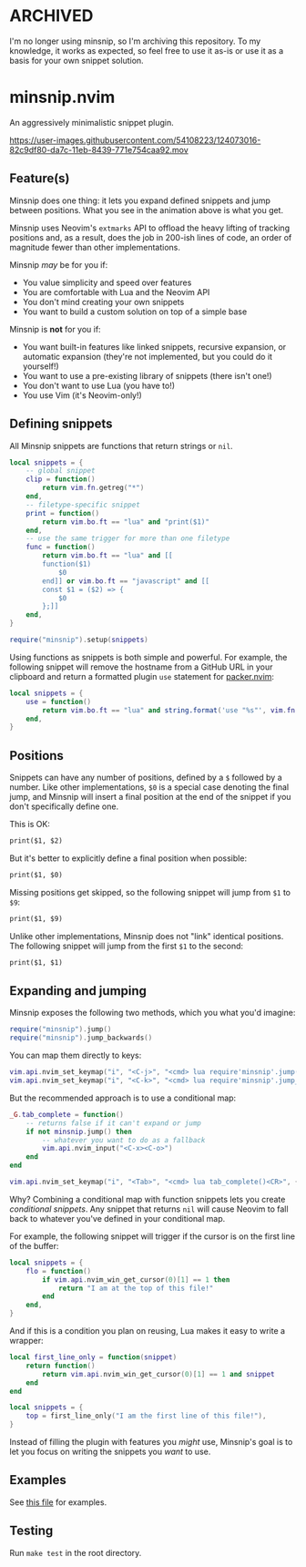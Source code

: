 <!-- markdownlint-configure-file
{
  "line-length": false,
  "no-bare-urls": false
}
-->

# ARCHIVED

I'm no longer using minsnip, so I'm archiving this repository. To my knowledge,
it works as expected, so feel free to use it as-is or use it as a basis for your
own snippet solution.

# minsnip.nvim

An aggressively minimalistic snippet plugin.

https://user-images.githubusercontent.com/54108223/124073016-82c9df80-da7c-11eb-8439-771e754caa92.mov

## Feature(s)

Minsnip does one thing: it lets you expand defined snippets and jump between
positions. What you see in the animation above is what you get.

Minsnip uses Neovim's `extmarks` API to offload the heavy lifting of tracking
positions and, as a result, does the job in 200-ish lines of code, an order of
magnitude fewer than other implementations.

Minsnip _may_ be for you if:

- You value simplicity and speed over features
- You are comfortable with Lua and the Neovim API
- You don't mind creating your own snippets
- You want to build a custom solution on top of a simple base

Minsnip is **not** for you if:

- You want built-in features like linked snippets, recursive expansion, or
  automatic expansion (they're not implemented, but you could do it yourself!)
- You want to use a pre-existing library of snippets (there isn't one!)
- You don't want to use Lua (you have to!)
- You use Vim (it's Neovim-only!)

## Defining snippets

All Minsnip snippets are functions that return strings or `nil`.

```lua
local snippets = {
    -- global snippet
    clip = function()
        return vim.fn.getreg("*")
    end,
    -- filetype-specific snippet
    print = function()
        return vim.bo.ft == "lua" and "print($1)"
    end,
    -- use the same trigger for more than one filetype
    func = function()
        return vim.bo.ft == "lua" and [[
        function($1)
            $0
        end]] or vim.bo.ft == "javascript" and [[
        const $1 = ($2) => {
            $0
        };]]
    end,
}

require("minsnip").setup(snippets)
```

Using functions as snippets is both simple and powerful. For example, the
following snippet will remove the hostname from a GitHub URL in your clipboard
and return a formatted plugin `use` statement for
[packer.nvim](https://github.com/wbthomason/packer.nvim):

```lua
local snippets = {
    use = function()
        return vim.bo.ft == "lua" and string.format('use "%s"', vim.fn.getreg("*"):gsub("https://github.com/", ""))
    end,
}
```

## Positions

Snippets can have any number of positions, defined by a `$` followed by a
number. Like other implementations, `$0` is a special case denoting the final
jump, and Minsnip will insert a final position at the end of the snippet if you
don't specifically define one.

This is OK:

```txt
print($1, $2)
```

But it's better to explicitly define a final position when possible:

```txt
print($1, $0)
```

Missing positions get skipped, so the following snippet will jump from `$1` to `$9`:

```txt
print($1, $9)
```

Unlike other implementations, Minsnip does not "link" identical positions.
The following snippet will jump from the first `$1` to the second:

```txt
print($1, $1)
```

## Expanding and jumping

Minsnip exposes the following two methods, which you what you'd imagine:

```lua
require("minsnip").jump()
require("minsnip").jump_backwards()
```

You can map them directly to keys:

```lua
vim.api.nvim_set_keymap("i", "<C-j>", "<cmd> lua require'minsnip'.jump()<CR>", {})
vim.api.nvim_set_keymap("i", "<C-k>", "<cmd> lua require'minsnip'.jump_backwards()<CR>", {})
```

But the recommended approach is to use a conditional map:

```lua
_G.tab_complete = function()
    -- returns false if it can't expand or jump
    if not minsnip.jump() then
        -- whatever you want to do as a fallback
        vim.api.nvim_input("<C-x><C-o>")
    end
end

vim.api.nvim_set_keymap("i", "<Tab>", "<cmd> lua tab_complete()<CR>", {})
```

Why? Combining a conditional map with function snippets lets you create
_conditional snippets_. Any snippet that returns `nil` will cause Neovim to fall
back to whatever you've defined in your conditional map.

For example, the following snippet will trigger if the cursor is on the first
line of the buffer:

```lua
local snippets = {
    flo = function()
        if vim.api.nvim_win_get_cursor(0)[1] == 1 then
            return "I am at the top of this file!"
        end
    end,
}
```

And if this is a condition you plan on reusing, Lua makes it easy to write a wrapper:

```lua
local first_line_only = function(snippet)
    return function()
        return vim.api.nvim_win_get_cursor(0)[1] == 1 and snippet
    end
end

local snippets = {
    top = first_line_only("I am the first line of this file!"),
}
```

Instead of filling the plugin with features you _might_ use, Minsnip's goal is
to let you focus on writing the snippets you _want_ to use.

## Examples

See [this file](doc/examples.lua) for examples.

## Testing

Run `make test` in the root directory.
